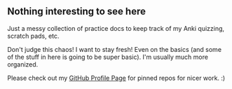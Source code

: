 ## Nothing interesting to see here

Just a messy collection of practice docs to keep track of my Anki quizzing, scratch pads, etc.

Don't judge this chaos! I want to stay fresh! Even on the basics (and some of the stuff in here is going to be super basic). I'm usually much more organized.

Please check out my [GitHub Profile Page](https://github.com/mackwick) for pinned repos for nicer work. :)
